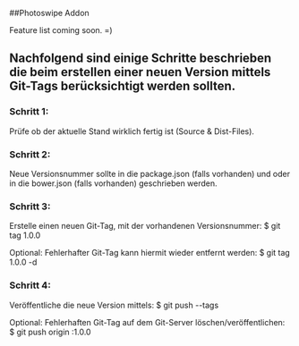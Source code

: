 ##Photoswipe Addon

Feature list coming soon. =)

## Nachfolgend sind einige Schritte beschrieben die beim erstellen einer neuen Version mittels Git-Tags berücksichtigt werden sollten.


### Schritt 1:

Prüfe ob der aktuelle Stand wirklich fertig ist (Source & Dist-Files).


### Schritt 2:

Neue Versionsnummer sollte in die package.json (falls vorhanden) und oder in die  bower.json (falls vorhanden) geschrieben werden.


### Schritt 3:

Erstelle einen neuen Git-Tag, mit der vorhandenen Versionsnummer: $ git tag 1.0.0

Optional: Fehlerhafter Git-Tag kann hiermit wieder entfernt werden: $ git tag 1.0.0 -d


### Schritt 4:

Veröffentliche die neue Version mittels: $ git push --tags

Optional: Fehlerhaften Git-Tag auf dem Git-Server löschen/veröffentlichen: $ git push origin :1.0.0

